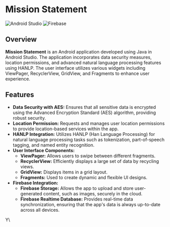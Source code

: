 # Mission Statement

![Android Studio](https://upload.wikimedia.org/wikipedia/commons/thumb/9/92/Android_Studio_Trademark.svg/1920px-Android_Studio_Trademark.svg.png)
![Firebase](https://firebase.google.com/downloads/brand-guidelines/SVG/logo-logomark.svg)

## Overview
**Mission Statement** is an Android application developed using Java in Android Studio. The application incorporates data security measures, location permissions, and advanced natural language processing features using HANLP. The user interface utilizes various widgets including ViewPager, RecyclerView, GridView, and Fragments to enhance user experience.

## Features
- **Data Security with AES:** Ensures that all sensitive data is encrypted using the Advanced Encryption Standard (AES) algorithm, providing robust security.
- **Location Permission:** Requests and manages user location permissions to provide location-based services within the app.
- **HANLP Integration:** Utilizes HANLP (Han Language Processing) for natural language processing tasks such as tokenization, part-of-speech tagging, and named entity recognition.
- **User Interface Components:**
  - **ViewPager:** Allows users to swipe between different fragments.
  - **RecyclerView:** Efficiently displays a large set of data by recycling views.
  - **GridView:** Displays items in a grid layout.
  - **Fragments:** Used to create dynamic and flexible UI designs.
- **Firebase Integration:**
  - **Firebase Storage:** Allows the app to upload and store user-generated content, such as images, securely in the cloud.
  - **Firebase Realtime Database:** Provides real-time data synchronization, ensuring that the app's data is always up-to-date across all devices.



Y\



